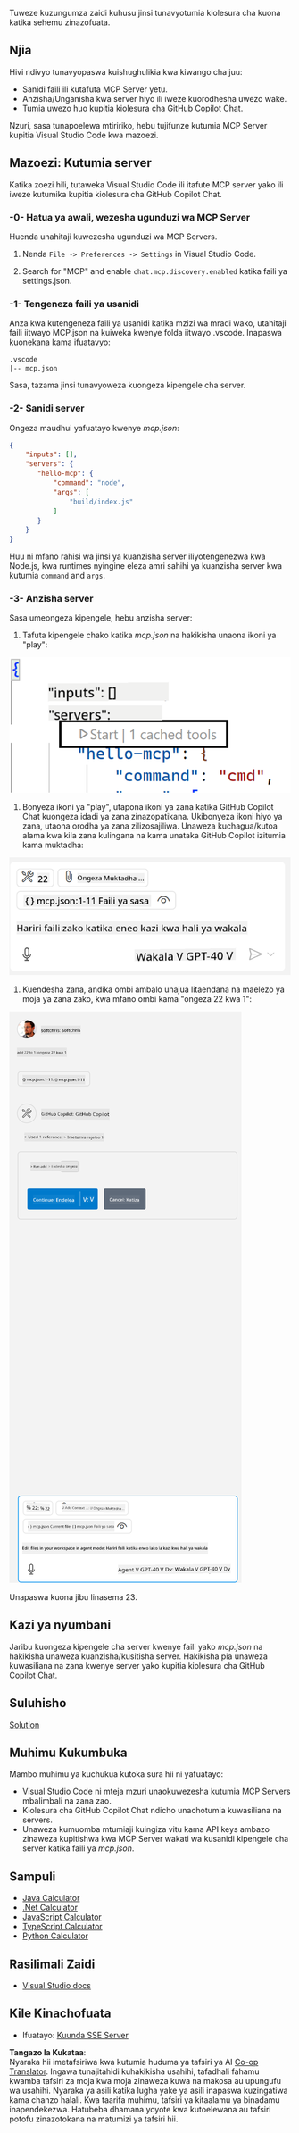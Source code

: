 <!--
CO_OP_TRANSLATOR_METADATA:
{
  "original_hash": "0eb9557780cd0a2551cdb8a16c886b51",
  "translation_date": "2025-06-17T16:05:56+00:00",
  "source_file": "03-GettingStarted/04-vscode/README.md",
  "language_code": "sw"
}
-->
Tuweze kuzungumza zaidi kuhusu jinsi tunavyotumia kiolesura cha kuona katika sehemu zinazofuata.

## Njia

Hivi ndivyo tunavyopaswa kuishughulikia kwa kiwango cha juu:

- Sanidi faili ili kutafuta MCP Server yetu.
- Anzisha/Unganisha kwa server hiyo ili iweze kuorodhesha uwezo wake.
- Tumia uwezo huo kupitia kiolesura cha GitHub Copilot Chat.

Nzuri, sasa tunapoelewa mtiririko, hebu tujifunze kutumia MCP Server kupitia Visual Studio Code kwa mazoezi.

## Mazoezi: Kutumia server

Katika zoezi hili, tutaweka Visual Studio Code ili itafute MCP server yako ili iweze kutumika kupitia kiolesura cha GitHub Copilot Chat.

### -0- Hatua ya awali, wezesha ugunduzi wa MCP Server

Huenda unahitaji kuwezesha ugunduzi wa MCP Servers.

1. Nenda `File -> Preferences -> Settings` in Visual Studio Code.

1. Search for "MCP" and enable `chat.mcp.discovery.enabled` katika faili ya settings.json.

### -1- Tengeneza faili ya usanidi

Anza kwa kutengeneza faili ya usanidi katika mzizi wa mradi wako, utahitaji faili iitwayo MCP.json na kuiweka kwenye folda iitwayo .vscode. Inapaswa kuonekana kama ifuatavyo:

```text
.vscode
|-- mcp.json
```

Sasa, tazama jinsi tunavyoweza kuongeza kipengele cha server.

### -2- Sanidi server

Ongeza maudhui yafuatayo kwenye *mcp.json*:

```json
{
    "inputs": [],
    "servers": {
       "hello-mcp": {
           "command": "node",
           "args": [
               "build/index.js"
           ]
       }
    }
}
```

Huu ni mfano rahisi wa jinsi ya kuanzisha server iliyotengenezwa kwa Node.js, kwa runtimes nyingine eleza amri sahihi ya kuanzisha server kwa kutumia `command` and `args`.

### -3- Anzisha server

Sasa umeongeza kipengele, hebu anzisha server:

1. Tafuta kipengele chako katika *mcp.json* na hakikisha unaona ikoni ya "play":

  ![Kuanzisha server katika Visual Studio Code](../../../../translated_images/vscode-start-server.8e3c986612e3555de47e5b1e37b2f3020457eeb6a206568570fd74a17e3796ad.sw.png)  

1. Bonyeza ikoni ya "play", utapona ikoni ya zana katika GitHub Copilot Chat kuongeza idadi ya zana zinazopatikana. Ukibonyeza ikoni hiyo ya zana, utaona orodha ya zana zilizosajiliwa. Unaweza kuchagua/kutoa alama kwa kila zana kulingana na kama unataka GitHub Copilot izitumia kama muktadha:

  ![Kuanzisha server katika Visual Studio Code](../../../../translated_images/vscode-tool.0b3bbea2fb7d8c26ddf573cad15ef654e55302a323267d8ee6bd742fe7df7fed.sw.png)

1. Kuendesha zana, andika ombi ambalo unajua litaendana na maelezo ya moja ya zana zako, kwa mfano ombi kama "ongeza 22 kwa 1":

  ![Kuendesha zana kutoka GitHub Copilot](../../../../translated_images/vscode-agent.d5a0e0b897331060518fe3f13907677ef52b879db98c64d68a38338608f3751e.sw.png)

  Unapaswa kuona jibu linasema 23.

## Kazi ya nyumbani

Jaribu kuongeza kipengele cha server kwenye faili yako *mcp.json* na hakikisha unaweza kuanzisha/kusitisha server. Hakikisha pia unaweza kuwasiliana na zana kwenye server yako kupitia kiolesura cha GitHub Copilot Chat.

## Suluhisho

[Solution](./solution/README.md)

## Muhimu Kukumbuka

Mambo muhimu ya kuchukua kutoka sura hii ni yafuatayo:

- Visual Studio Code ni mteja mzuri unaokuwezesha kutumia MCP Servers mbalimbali na zana zao.
- Kiolesura cha GitHub Copilot Chat ndicho unachotumia kuwasiliana na servers.
- Unaweza kumuomba mtumiaji kuingiza vitu kama API keys ambazo zinaweza kupitishwa kwa MCP Server wakati wa kusanidi kipengele cha server katika faili ya *mcp.json*.

## Sampuli

- [Java Calculator](../samples/java/calculator/README.md)
- [.Net Calculator](../../../../03-GettingStarted/samples/csharp)
- [JavaScript Calculator](../samples/javascript/README.md)
- [TypeScript Calculator](../samples/typescript/README.md)
- [Python Calculator](../../../../03-GettingStarted/samples/python)

## Rasilimali Zaidi

- [Visual Studio docs](https://code.visualstudio.com/docs/copilot/chat/mcp-servers)

## Kile Kinachofuata

- Ifuatayo: [Kuunda SSE Server](/03-GettingStarted/05-sse-server/README.md)

**Tangazo la Kukataa**:  
Nyaraka hii imetafsiriwa kwa kutumia huduma ya tafsiri ya AI [Co-op Translator](https://github.com/Azure/co-op-translator). Ingawa tunajitahidi kuhakikisha usahihi, tafadhali fahamu kwamba tafsiri za moja kwa moja zinaweza kuwa na makosa au upungufu wa usahihi. Nyaraka ya asili katika lugha yake ya asili inapaswa kuzingatiwa kama chanzo halali. Kwa taarifa muhimu, tafsiri ya kitaalamu ya binadamu inapendekezwa. Hatubeba dhamana yoyote kwa kutoelewana au tafsiri potofu zinazotokana na matumizi ya tafsiri hii.